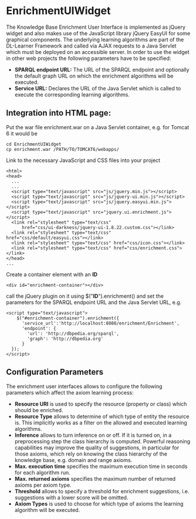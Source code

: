 EnrichmentUIWidget
==================

The Knowledge Base Enrichment User Interface is implemented as jQuery widget and also makes use of the JavaScript library jQuery EasyUI for some graphical components. The underlying learning algorithms are part of the DL-Learner Framework and called via AJAX requests to a Java Servlet which must be deployed on an accessible server.
In order to use the widget in other web projects the following parameters have to be specified:

* **SPARQL endpoint URL:** The URL of the SPARQL endpoint and optionally the default graph URL on which the enrichment algorithms will be executed.
* **Service URL:** Declares the URL of the Java Servlet which is called to execute the corresponding learning algorithms.

Integration into HTML page:
---------------------------

Put the war file enrichment.war on a Java Servlet container, e.g. for Tomcat 6 it would be

    cd EnrichmentUIWidget
    cp enrichment.war /PATH/TO/TOMCAT6/webapps/

Link to the necessary JavaScript and CSS files into your project

    <html>
    <head>
      ...
      ...
      <script type="text/javascript" src="js/jquery.min.js"></script>
      <script type="text/javascript" src="js/jquery-ui.min.js"></script>
      <script type="text/javascript" src="js/jquery.easyui.min.js"></script>
      <script type="text/javascript" src="jquery.ui.enrichment.js"></script>
      <link rel="stylesheet" type="text/css" 
          href="css/ui-darkness/jquery-ui-1.8.22.custom.css"></link>
      <link rel="stylesheet" type="text/css" href="css/default/easyui.css"></link>
      <link rel="stylesheet" type="text/css" href="css/icon.css"></link>
      <link rel="stylesheet" type="text/css" href="css/enrichment.css"></link>
    </head>
    ...

Create a container element with an <b>ID</b> 

    <div id="enrichment-container"></div>

call the jQuery plugin on it using $("<b>ID</b>").enrichment() and set the parameters for the SPARQL endpoint URL and the Java Servlet URL, e.g.

    <script type="text/javascript">
        $("#enrichment-container").enrichment({
          'service_url':'http://localhost:8080/enrichment/Enrichment',
          'endpoint': {
            'url': 'http://dbpedia.org/sparql',
            'graph': 'http://dbpedia.org'
          }
      });
    </script>

Configuration Parameters
------------------------

The enrichment user interfaces allows to configure the following parameters which affect the axiom learning
process:
    
* **Resource URI** is used to specify the resource (property or class) which should be enriched.
* **Resource Type** allows to determine of which type of entity the resource is. This implicitly works as a filter on the allowed and executed learning algorithms.
* **Inference** allows to turn inference on or off. If it is turned on, in a preprocessing step the class hierarchy is computed. Powerful reasoning capabilities may improve the quality of suggestions, in particular for those axioms, which rely on knowing the class hierarchy of the knowledge base, e.g. domain and range axioms.
* **Max. execution time** specifies the maximum execution time in seconds for each algorithm run.
* **Max. returned axioms** specifies the maximum number of returned axioms per axiom type.
* **Threshold** allows to specify a threshold for enrichment suggestions, i.e. suggestions with a lower score will be omitted.
* **Axiom Types** is used to choose for which type of axioms the learning algorithm will be executed.

